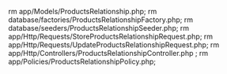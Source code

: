 rm app/Models/ProductsRelationship.php;
rm database/factories/ProductsRelationshipFactory.php;
rm database/seeders/ProductsRelationshipSeeder.php;
rm app/Http/Requests/StoreProductsRelationshipRequest.php;
rm app/Http/Requests/UpdateProductsRelationshipRequest.php;
rm app/Http/Controllers/ProductsRelationshipController.php ;
rm app/Policies/ProductsRelationshipPolicy.php;
